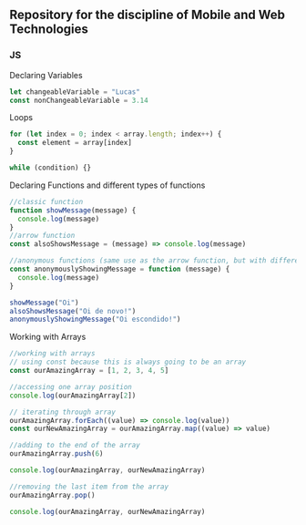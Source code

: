## Repository for the discipline of Mobile and Web Technologies

### JS

Declaring Variables

```js
let changeableVariable = "Lucas"
const nonChangeableVariable = 3.14
```

Loops

```js
for (let index = 0; index < array.length; index++) {
  const element = array[index]
}

while (condition) {}
```

Declaring Functions and different types of functions

```js
//classic function
function showMessage(message) {
  console.log(message)
}
//arrow function
const alsoShowsMessage = (message) => console.log(message)

//anonymous functions (same use as the arrow function, but with different syntax)
const anonymouslyShowingMessage = function (message) {
  console.log(message)
}

showMessage("Oi")
alsoShowsMessage("Oi de novo!")
anonymouslyShowingMessage("Oi escondido!")
```

Working with Arrays

```js
//working with arrays
// using const because this is always going to be an array
const ourAmazingArray = [1, 2, 3, 4, 5]

//accessing one array position
console.log(ourAmazingArray[2])

// iterating through array
ourAmazingArray.forEach((value) => console.log(value))
const ourNewAmazingArray = ourAmazingArray.map((value) => value)

//adding to the end of the array
ourAmazingArray.push(6)

console.log(ourAmazingArray, ourNewAmazingArray)

//removing the last item from the array
ourAmazingArray.pop()

console.log(ourAmazingArray, ourNewAmazingArray)
```
